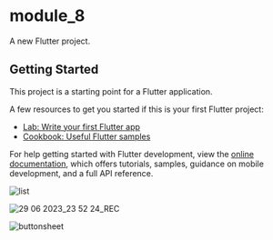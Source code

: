 # module_8

A new Flutter project.

## Getting Started

This project is a starting point for a Flutter application.

A few resources to get you started if this is your first Flutter project:

- [Lab: Write your first Flutter app](https://docs.flutter.dev/get-started/codelab)
- [Cookbook: Useful Flutter samples](https://docs.flutter.dev/cookbook)

For help getting started with Flutter development, view the
[online documentation](https://docs.flutter.dev/), which offers tutorials,
samples, guidance on mobile development, and a full API reference.




![list](https://github.com/shahadat349850/module08assignment/assets/112892447/776a04ac-18ed-4da6-8b2a-cf4a7c222ca9)




![29 06 2023_23 52 24_REC](https://github.com/shahadat349850/module08assignment/assets/112892447/5fea3ba3-f07a-4f7a-bb07-42385cdefaa0)


![buttonsheet](https://github.com/shahadat349850/module08assignment/assets/112892447/122b42b2-6e4d-4205-93a7-b58866efbb88)


